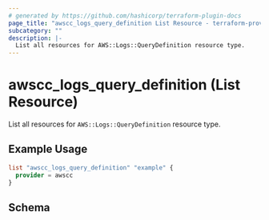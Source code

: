 ```yaml
---
# generated by https://github.com/hashicorp/terraform-plugin-docs
page_title: "awscc_logs_query_definition List Resource - terraform-provider-awscc"
subcategory: ""
description: |-
  List all resources for AWS::Logs::QueryDefinition resource type.
---
```


# awscc_logs_query_definition (List Resource)

List all resources for `AWS::Logs::QueryDefinition` resource type.

## Example Usage

```terraform
list "awscc_logs_query_definition" "example" {
  provider = awscc
}
```

<!-- schema generated by tfplugindocs -->
## Schema
